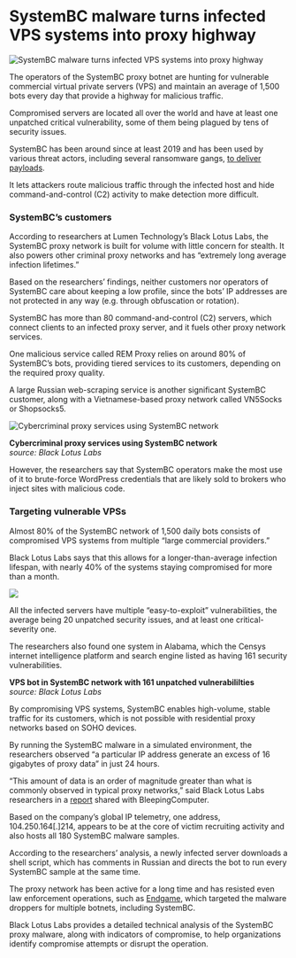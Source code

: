 # SystemBC malware turns infected VPS systems into proxy highway

![SystemBC malware turns infected VPS systems into proxy highway](https://www.bleepstatic.com/content/hl-images/2025/09/18/VPS_Proxy_drk.jpg)

The operators of the SystemBC proxy botnet are hunting for vulnerable commercial virtual private servers (VPS) and maintain an average of 1,500 bots every day that provide a highway for malicious traffic.

Compromised servers are located all over the world and have at least one unpatched critical vulnerability, some of them being plagued by tens of security issues.

SystemBC has been around since at least 2019 and has been used by various threat actors, including several ransomware gangs, [to deliver payloads](https://www.bleepingcomputer.com/news/security/ransomware-gangs-automate-payload-delivery-with-systembc-malware/).

It lets attackers route malicious traffic through the infected host and hide command-and-control (C2) activity to make detection more difficult.

### SystemBC’s customers

According to researchers at Lumen Technology’s Black Lotus Labs, the SystemBC proxy network is built for volume with little concern for stealth. It also powers other criminal proxy networks and has “extremely long average infection lifetimes.”

Based on the researchers’ findings, neither customers nor operators of SystemBC care about keeping a low profile, since the bots’ IP addresses are not protected in any way (e.g. through obfuscation or rotation).

SystemBC has more than 80 command-and-control (C2) servers, which connect clients to an infected proxy server, and it fuels other proxy network services.

One malicious service called REM Proxy relies on around 80% of SystemBC’s bots, providing tiered services to its customers, depending on the required proxy quality.

A large Russian web-scraping service is another significant SystemBC customer, along with a Vietnamese-based proxy network called VN5Socks or Shopsocks5.

![Cybercriminal proxy services using SystemBC network](https://www.bleepstatic.com/images/news/u/1100723/SystemBC_clients_BLL.jpg)

**Cybercriminal proxy services using SystemBC network**  
_source: Black Lotus Labs_

However, the researchers say that SystemBC operators make the most use of it to brute-force WordPress credentials that are likely sold to brokers who inject sites with malicious code.

### Targeting vulnerable VPSs

Almost 80% of the SystemBC network of 1,500 daily bots consists of compromised VPS systems from multiple “large commercial providers.”

Black Lotus Labs says that this allows for a longer-than-average infection lifespan, with nearly 40% of the systems staying compromised for more than a month.

![](https://www.bleepstatic.com/images/news/u/1100723/SystemBC_bots_infection_BLL.jpg)

All the infected servers have multiple “easy-to-exploit” vulnerabilities, the average being 20 unpatched security issues, and at least one critical-severity one.

The researchers also found one system in Alabama, which the Censys internet intelligence platform and search engine listed as having 161 security vulnerabilities.

**VPS bot in SystemBC network with 161 unpatched vulnerabililties**  
_source: Black Lotus Labs_

By compromising VPS systems, SystemBC enables high-volume, stable traffic for its customers, which is not possible with residential proxy networks based on SOHO devices.

By running the SystemBC malware in a simulated environment, the researchers observed “a particular IP address generate an excess of 16 gigabytes of proxy data” in just 24 hours.

“This amount of data is an order of magnitude greater than what is commonly observed in typical proxy networks,” said Black Lotus Labs researchers in a [report](https://blog.lumen.com/systembc-bringing-the-noise/) shared with BleepingComputer.

Based on the company’s global IP telemetry, one address, 104.250.164\[.\]214, appears to be at the core of victim recruiting activity and also hosts all 180 SystemBC malware samples.

According to the researchers’ analysis, a newly infected server downloads a shell script, which has comments in Russian and directs the bot to run every SystemBC sample at the same time.

The proxy network has been active for a long time and has resisted even law enforcement operations, such as [Endgame](https://www.bleepingcomputer.com/news/security/police-takes-down-300-servers-in-ransomware-supply-chain-crackdown/), which targeted the malware droppers for multiple botnets, including SystemBC.

Black Lotus Labs provides a detailed technical analysis of the SystemBC proxy malware, along with indicators of compromise, to help organizations identify compromise attempts or disrupt the operation.